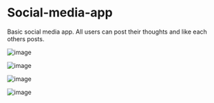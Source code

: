 # Social-media-app
Basic social media app. All users can post their thoughts and like each others posts.

![image](https://user-images.githubusercontent.com/60299459/124349691-357d7780-dc0e-11eb-8b60-94e9706f1a02.png)

![image](https://user-images.githubusercontent.com/60299459/124349708-46c68400-dc0e-11eb-8605-5cfe6cd9f436.png)

![image](https://user-images.githubusercontent.com/60299459/124349723-59d95400-dc0e-11eb-86f9-7f6e7d762f90.png)

![image](https://user-images.githubusercontent.com/60299459/124349735-5fcf3500-dc0e-11eb-86a3-eb052eeebdaa.png)
